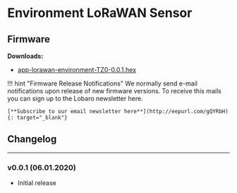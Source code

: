 # Environment LoRaWAN Sensor

## Firmware

**Downloads:**

* [app-lorawan-environment-TZ0-0.0.1.hex](firmware/app-lorawan-environment-TZ0-0.0.1.hex)

!!! hint "Firmware Release Notifications"
    We normally send e-mail notifications upon release of new firmware versions. To receive this mails you can sign up
    to the Lobaro newsletter here.
    
    [**Subscribe to our email newsletter here**](http://eepurl.com/gQYRbH){: target="_blank"} 
    

## Changelog
--------------------
### v0.0.1 (06.01.2020)
* Initial release